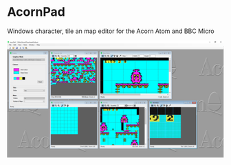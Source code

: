 # AcornPad

Windows character, tile an map editor for the Acorn Atom and BBC Micro

<img src="Images/AcornPad.png" alt="AcornPad"/>

